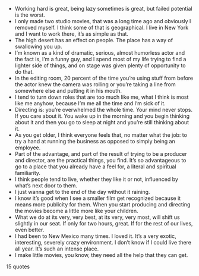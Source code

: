  - Working hard is great, being lazy sometimes is great, but failed potential is the worst.
 - I only made two studio movies, that was a long time ago and obviously I removed myself. I think some of that is geographical. I live in New York and I want to work there, it’s as simple as that.
 - The high desert has an effect on people. The place has a way of swallowing you up.
 - I’m known as a kind of dramatic, serious, almost humorless actor and the fact is, I’m a funny guy, and I spend most of my life trying to find a lighter side of things, and on stage was given plenty of opportunity to do that.
 - In the editing room, 20 percent of the time you’re using stuff from before the actor knew the camera was rolling or you’re taking a line from somewhere else and putting it in his mouth.
 - I tend to turn down roles that are too much like me, what I think is most like me anyhow, because I’m me all the time and I’m sick of it.
 - Directing is: you’re overwhelmed the whole time. Your mind never stops. If you care about it. You wake up in the morning and you begin thinking about it and then you go to sleep at night and you’re still thinking about it.
 - As you get older, I think everyone feels that, no matter what the job: to try a hand at running the business as opposed to simply being an employee.
 - Part of the advantage, and part of the result of trying to be a producer and director, are the practical things, you find. It’s so advantageous to go to a place that you already have a feel for, a literal and spiritual familiarity.
 - I think people tend to live, whether they like it or not, influenced by what’s next door to them.
 - I just wanna get to the end of the day without it raining.
 - I know it’s good when I see a smaller film get recognized because it means more publicity for them. When you start producing and directing the movies become a little more like your children.
 - What we do at its very, very best, at its very, very most, will shift us slightly in our seat. If only for two hours, great. If for the rest of our lives, even better.
 - I had been to New Mexico many times. I loved it. It’s a very exotic, interesting, severely crazy environment. I don’t know if I could live there all year. It’s such an intense place.
 - I make little movies, you know, they need all the help that they can get.

15 quotes